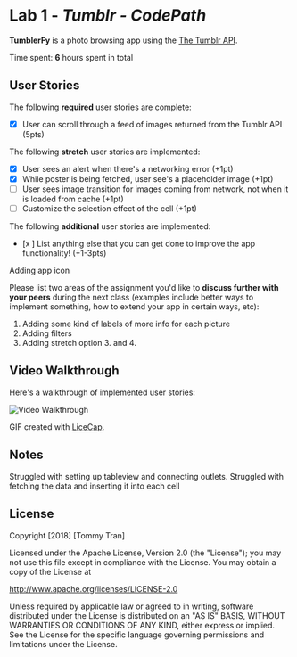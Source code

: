 # Lab 1 - *Tumblr - CodePath*

**TumblerFy** is a photo browsing app using the [The Tumblr API](https://www.tumblr.com/docs/en/api/v2#posts).

Time spent: **6** hours spent in total

## User Stories

The following **required** user stories are complete:

- [x] User can scroll through a feed of images returned from the Tumblr API (5pts)

The following **stretch** user stories are implemented:

- [x] User sees an alert when there's a networking error (+1pt)
- [x] While poster is being fetched, user see's a placeholder image (+1pt)
- [ ] User sees image transition for images coming from network, not when it is loaded from cache (+1pt)
- [ ] Customize the selection effect of the cell (+1pt)

The following **additional** user stories are implemented:

- [x ] List anything else that you can get done to improve the app functionality! (+1-3pts)

Adding app icon 

Please list two areas of the assignment you'd like to **discuss further with your peers** during the next class (examples include better ways to implement something, how to extend your app in certain ways, etc):

1. Adding some kind of labels of more info for each picture
2. Adding filters
3. Adding stretch option 3. and 4.

## Video Walkthrough

Here's a walkthrough of implemented user stories:

<img src='https://i.imgur.com/sESvkfu.gif' title='Video Walkthrough' width='' alt='Video Walkthrough' />

GIF created with [LiceCap](http://www.cockos.com/licecap/).

## Notes

Struggled with setting up tableview and connecting outlets.
Struggled with fetching the data and inserting it into each cell

## License

Copyright [2018] [Tommy Tran]

Licensed under the Apache License, Version 2.0 (the "License");
you may not use this file except in compliance with the License.
You may obtain a copy of the License at

http://www.apache.org/licenses/LICENSE-2.0

Unless required by applicable law or agreed to in writing, software
distributed under the License is distributed on an "AS IS" BASIS,
WITHOUT WARRANTIES OR CONDITIONS OF ANY KIND, either express or implied.
See the License for the specific language governing permissions and
limitations under the License.
